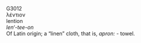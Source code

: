 G3012  
λέντιον  
lention  
*len‘-tee-on*  
Of Latin origin; a “linen” cloth, that is, *apron:* - towel.  
